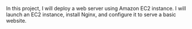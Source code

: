 
In this project, I will deploy a web server using Amazon EC2 instance. I will launch an EC2 instance, install Nginx, and configure it to serve a basic website.
